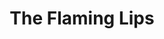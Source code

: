 ---
title: "The Flaming Lips"
summary: "The Flaming Lips are an American psychedelic rock band formed in 1983 in Oklahoma City, Oklahoma. The band currently consists of Wayne Coyne , Steven Drozd , Derek Brown , Matt Duckworth Kirksey and Nicholas Ley . Following the departure of long-time bassist Michael Ivins in 2021, Coyne has remained the band's sole consistent member.
The group recorded several albums and EPs on an indie label, Restless, in the 1980s and early 1990s. After signing to Warner Brothers, they released their first record with Warner, Hit to Death in the Future Head . Their 1993 album Transmissions from the Satellite Heart included the hit single \"She Don't Use Jelly\" which broke the band into the mainstream. They later released The Soft Bulletin , which was NME magazine's Album of the Year, followed by the critically acclaimed Yoshimi Battles the Pink Robots . In February 2007, they were nominated for a BRIT Award for \"Best International Act\". The group has won three Grammy Awards, including two for Best Rock Instrumental Performance. They were placed on Q magazine's list of the \"50 Bands to See Before You Die\" in 2002."
image: "the-flaming-lips.jpg"
apple_music_artist_url: "https://music.apple.com/gb/artist/the-flaming-lips/156604"
wikipedia_url: "https://en.wikipedia.org/wiki/The_Flaming_Lips"
---